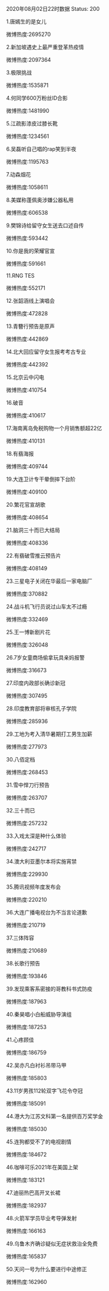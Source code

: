 2020年08月02日22时数据
Status: 200

1.唐嫣生的是女儿

微博热度:2695270

2.新加坡遇史上最严重登革热疫情

微博热度:2097364

3.极限挑战

微博热度:1535871

4.何同学600万粉丝ID合影

微博热度:1481990

5.江疏影漆皮过膝长靴

微博热度:1234561

6.吴磊听自己唱的rap笑到半夜

微博热度:1195763

7.动森烟花

微博热度:1058611

8.美媒称蓬佩奥涉嫌公器私用

微博热度:606538

9.樊锦诗给留守女生送去口述自传

微博热度:593442

10.你是我的荣耀官宣

微博热度:591661

11.RNG TES

微博热度:552171

12.张韶涵线上演唱会

微博热度:472828

13.青簪行预告是原声

微博热度:442869

14.北大回应留守女生报考考古专业

微博热度:442392

15.北京云中闪电

微博热度:410754

16.破音

微博热度:410617

17.海南离岛免税购物一个月销售额超22亿

微博热度:410131

18.有翡海报

微博热度:409744

19.大连卫计专干晕倒摔下台阶

微博热度:409100

20.繁花官宣胡歌

微博热度:408654

21.脑洞三十而已大结局

微博热度:408336

22.有翡破雪推云预告片

微博热度:408149

23.三星电子关闭在华最后一家电脑厂

微博热度:370882

24.战斗机飞行员说过山车太不过瘾

微博热度:332469

25.王一博新剧片花

微博热度:326048

26.7岁女童商场偷拿玩具亲妈报警

微博热度:316673

27.印度内政部长确诊新冠

微博热度:307495

28.印度教育部将审核孔子学院

微博热度:285936

29.工地为考入清华暑期打工男生加薪

微博热度:277973

30.八佰定档

微博热度:268453

31.雪中悍刀行预告

微博热度:263707

32.三十而已

微博热度:257232

33.入戏太深是种什么体验

微博热度:242717

34.澳大利亚墨尔本将实施宵禁

微博热度:229930

35.腾讯视频年度发布会

微博热度:220210

36.大连广播电视台为不当言论道歉

微博热度:210719

37.三体阵容

微博热度:210689

38.长歌行预告

微博热度:193846

39.发现乘客系密接的哥教科书式防疫

微博热度:187963

40.秦昊唱小白船威胁导演组

微博热度:187253

41.心疼顾佳

微博热度:186759

42.吴亦凡白衬衫吊带马甲

微博热度:185803

43.11岁男孩112轮双字飞花令夺冠

微博热度:185091

44.港大为江苏文科第一名提供百万奖学金

微博热度:185030

45.连狗都受不了的电视剧情

微博热度:184672

46.咖啡可乐2021年在美国上架

微博热度:183121

47.迪丽热巴高开叉长裙

微博热度:182937

48.火箭军学员毕业考导弹发射

微博热度:166163

49.乌鲁木齐确诊疑似无症状救治全免费

微博热度:165837

50.天问一号为什么要进行中途修正

微博热度:162960

